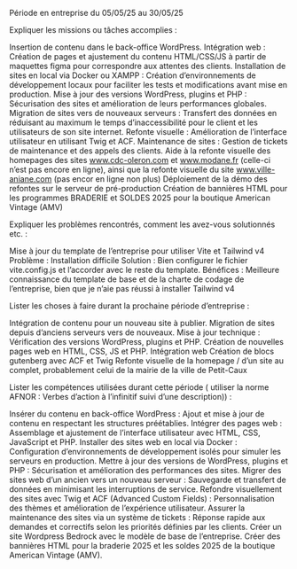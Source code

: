 Période en entreprise du 05/05/25 au 30/05/25

Expliquer les missions ou tâches accomplies :

Insertion de contenu dans le back-office WordPress.
Intégration web : Création de pages et ajustement du contenu HTML/CSS/JS à partir de maquettes figma pour correspondre aux attentes des clients.
Installation de sites en local via Docker ou XAMPP : Création d’environnements de développement locaux pour faciliter les tests et modifications avant mise en production.
Mise à jour des versions WordPress, plugins et PHP : Sécurisation des sites et amélioration de leurs performances globales.
Migration de sites vers de nouveaux serveurs : Transfert des données en réduisant au maximum le temps d’inaccessibilité pour le client et les utilisateurs de son site internet.
Refonte visuelle : Amélioration de l’interface utilisateur en utilisant Twig et ACF.
Maintenance de sites : Gestion de tickets de maintenance et des appels des clients.
Aide à la refonte visuelle des homepages des sites www.cdc-oleron.com et www.modane.fr (celle-ci n’est pas encore en ligne), ainsi que la refonte visuelle du site www.ville-aniane.com (pas encor en ligne non plus)
Déploiement de la démo des refontes sur le serveur de pré-production
Création de bannières HTML pour les programmes BRADERIE et SOLDES 2025 pour la boutique American Vintage (AMV)


Expliquer les problèmes rencontrés, comment les avez-vous solutionnés etc. :

Mise à jour du template de l’entreprise pour utiliser Vite et Tailwind v4
Problème : Installation difficile
Solution : Bien configurer le fichier vite.config.js et l’accorder avec le reste du template.
Bénéfices : Meilleure connaissance du template de base et de la charte de codage de l’entreprise, bien que je n’aie pas réussi à installer Tailwind v4


Lister les choses à faire durant la prochaine période d’entreprise :

Intégration de contenu pour un nouveau site à publier.
Migration de sites depuis d’anciens serveurs vers de nouveaux.
Mise à jour technique : Vérification des versions WordPress, plugins et PHP.
Création de nouvelles pages web en HTML, CSS, JS et PHP.
Intégration web
Création de blocs gutenberg avec ACF et Twig
Refonte visuelle de la homepage / d’un site au complet, probablement celui de la mairie de la ville de Petit-Caux


Lister les compétences utilisées durant cette période ( utiliser la norme AFNOR : Verbes d’action à l’infinitif suivi d’une description)) : 

Insérer du contenu en back-office WordPress : Ajout et mise à jour de contenu en respectant les structures préétablies.
Intégrer des pages web : Assemblage et ajustement de l’interface utilisateur avec HTML, CSS, JavaScript et PHP.
Installer des sites web en local via Docker : Configuration d’environnements de développement isolés pour simuler les serveurs en production.
Mettre à jour des versions de WordPress, plugins et PHP : Sécurisation et amélioration des performances des sites.
Migrer des sites web d’un ancien vers un nouveau serveur : Sauvegarde et transfert de données en minimisant les interruptions de service.
Refondre visuellement des sites avec Twig et ACF (Advanced Custom Fields) : Personnalisation des thèmes et amélioration de l’expérience utilisateur.
Assurer la maintenance des sites via un système de tickets : Réponse rapide aux demandes et correctifs selon les priorités définies par les clients.
Créer un site Wordpress Bedrock avec le modèle de base de l’entreprise.
Créer des bannières HTML pour la braderie 2025 et les soldes 2025 de la boutique American Vintage (AMV).